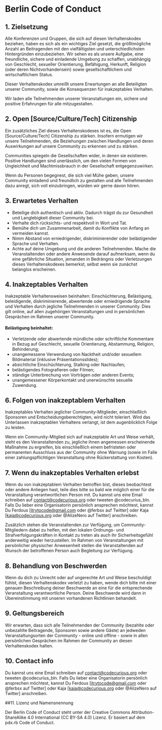 # Berlin Code of Conduct

## 1. Zielsetzung

Alle Konferenzen und Gruppen, die sich auf diesen Verhaltenskodex beziehen, haben es sich als ein wichtiges Ziel gesetzt, die größtmögliche Anzahl an Beitragenden mit den vielfältigsten und unterschiedlichsten Hintergründen einzubeziehen. Wir sehen es als unsere Aufgabe, eine freundliche, sichere und einladende Umgebung zu schaffen, unabhängig von Geschlecht, sexueller Orientierung, Befähigung, Herkunft, Religion (oder deren Nichtvorhandensein) sowie gesellschaftlichem und wirtschaftlichem Status.

Dieser Verhaltenskodex umreißt unsere Erwartungen an alle Beteiligten unserer Community, sowie die Konsequenzen für inakzeptables Verhalten.

Wir laden alle Teilnehmenden unserer Veranstaltungen ein, sichere und positive Erfahrungen für alle mitzugestalten.

## 2. Open [Source/Culture/Tech] Citizenship

Ein zusätzliches Ziel dieses Verhaltenskodexes ist es, die Open [Source/Culture/Tech] Citizenship zu stärken. Insofern ermutigen wir unsere Teilnehmenden, die Beziehungen zwischen Handlungen und deren Auswirkungen auf unsere Community zu erkennen und zu stärken.

Communities spiegeln die Gesellschaften wider, in denen sie existieren. Positive Handlungen sind unerlässlich, um den vielen Formen von Ungleichheit und Machtmissbrauch in der Gesellschaft entgegenzuwirken.

Wenn du Personen begegnest, die sich viel Mühe geben, unsere Community einladend und freundlich zu gestalten und alle Teilnehmenden dazu anregt, sich voll einzubringen, würden wir gerne davon hören.

## 3. Erwartetes Verhalten

* Beteilige dich authentisch und aktiv. Dadurch trägst du zur Gesundheit und Langlebigkeit dieser Community bei.
* Verhalte dich rücksichts- und respektvoll in Wort und Tat.
* Bemühe dich um Zusammenarbeit, damit du Konflikte von Anfang an vermeiden kannst.
* Nimm Abstand von erniedrigender, diskriminierender oder belästigender Sprache und Verhalten.
* Achte auf deine Umgebung und die anderen Teilnehmenden. Mache die Veranstaltenden oder andere Anwesende darauf aufmerksam, wenn du eine gefährliche Situation, jemanden in Bedrängnis oder Verletzungen dieses Verhaltenskodexes bemerkst, selbst wenn sie zunächst belanglos erscheinen.

## 4. Inakzeptables Verhalten

Inakzeptable Verhaltensweisen beinhalten: Einschüchterung, Belästigung, beleidigende, diskriminierende, abwertende oder erniedrigende Sprache und Verhalten durch jegliche Teilnehmenden in unserer Community. Dies gilt online, auf allen zugehörigen Veranstaltungen und in persönlichen Gesprächen im Rahmen unserer Community.

#### Belästigung beinhaltet:
* Verletzende oder abwertende mündliche oder schriftliche Kommentare in Bezug auf Geschlecht, sexuelle Orientierung, Abstammung, Religion, Behinderung;
* unangemessene Verwendung von Nacktheit und/oder sexuellem Bildmaterial (inklusive Präsentationsslides);
* absichtliche Einschüchterung, Stalking oder Nachlaufen;
* belästigendes Fotografieren oder Filmen;
* ständige Unterbrechung von Vorträgen oder anderen Events;
* unangemessener Körperkontakt und unerwünschte sexuelle Zuwendung.

## 6. Folgen von inakzeptablem Verhalten

Inakzeptables Verhalten jeglicher Community-Mitglieder, einschließlich Sponsoren und Entscheidungsberechtigten, wird nicht toleriert. Wird das Unterlassen inakzeptablen Verhaltens verlangt, ist dem augenblicklich Folge zu leisten.

Wenn ein Community-Mitglied sich auf inakzeptable Art und Weise verhält, steht es den Veranstaltenden zu, jegliche ihnen angemessen erscheinende Maßnahme zu ergreifen, bis einschließlich einem befristeten oder permanenten Ausschluss aus der Community ohne Warnung (sowie im Falle einer zahlungspflichtigen Veranstaltung ohne Rückerstattung von Kosten).

## 7. Wenn du inakzeptables Verhalten erlebst

Wenn du von inakzeptablem Verhalten betroffen bist, dieses beobachtest oder andere Anliegen hast, teile dies bitte so bald wie möglich einer für die Veranstaltung verantwortlichen Person mit.
Du kannst uns eine Email schreiben auf contact@codecurious.org oder tweeten @codecurius_bln. Falls Du lieber eine Organisatorin persönlich ansprechen möchtest, kannst Du Ferdous [itrytocode@gmail.com oder @ferbsx auf Twitter] oder Kaja [kaja@codecurious.org oder @AlizeNero auf Twitter] anschreiben.


Zusätzlich stehen die Veranstaltenden zur Verfügung, um Community-Mitgliedern dabei zu helfen, mit den lokalen Ordnungs- und Strafverfolgungskräften in Kontakt zu treten als auch ihr Sicherheitsgefühl anderweitig wieder herzustellen. Im Rahmen von Veranstaltungen mit persönlicher physischer Anwesenheit stellen die Veranstaltenden auf Wunsch der betroffenen Person auch Begleitung zur Verfügung.

## 8. Behandlung von Beschwerden

Wenn du dich zu Unrecht oder auf ungerechte Art und Weise beschuldigt fühlst, diesen Verhaltenskodex verletzt zu haben, wende dich bitte mit einer genauen Beschreibung deiner Beschwerde an eine für die entsprechende Veranstaltung verantwortliche Person. Deine Beschwerde wird dann in Übereinstimmung mit unseren vorhandenen Richtlinien behandelt.

## 9. Geltungsbereich

Wir erwarten, dass sich alle Teilnehmenden der Community (bezahlte oder unbezahlte Beitragende, Sponsoren sowie andere Gäste) an jedweden Veranstaltungsorten der Community - online und offline - sowie in allen persönlichen Gesprächen im Rahmen der Community an diesen Verhaltenskodex halten.

## 10. Contact info

Du kannst uns eine Email schreiben auf contact@codecurious.org oder tweeten @codecurius_bln. Falls Du lieber eine Organisatorin persönlich ansprechen möchtest, kannst Du Ferdous [itrytocode@gmail.com oder @ferbsx auf Twitter] oder Kaja [kaja@codecurious.org oder @AlizeNero auf Twitter] anschreiben.

##11. Lizenz und Namensnennung

Der Berlin Code of Conduct steht unter der Creative Commons Attribution-ShareAlike 4.0 International (CC BY-SA 4.0) Lizenz. Er basiert auf dem pdx.rb Code of Conduct.
